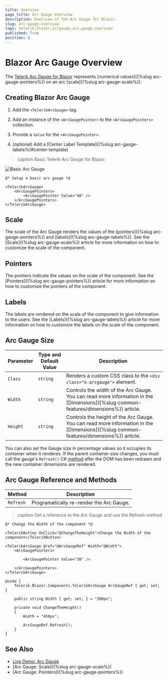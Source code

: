 ```yaml
---
title: Overview
page_title: Arc Gauge Overview
description: Overview of the Arc Gauge for Blazor.
slug: arc-gauge-overview
tags: telerik,blazor,arcgauge,arc,gauge,overview
published: True
position: 0
---
```


# Blazor Arc Gauge Overview

The <a href = "https://www.telerik.com/blazor-ui/arc-gauge" target="_blank">Telerik Arc Gauge for Blazor</a> represents [numerical values]({%slug arc-gauge-pointers%}) on an arc [scale]({%slug arc-gauge-scale%}).

## Creating Blazor Arc Gauge

1. Add the `<TelerikArcGauge>` tag.

1. Add an instance of the `<ArcGaugePointer>` to the `<ArcGaugePointers>` collection.

1. Provide a `Value` for the `<ArcGaugePointer>`.

1. (optional) Add a [Center Label Template]({%slug arc-gauge-labels%}#center-template)

>caption Basic Telerik Arc Gauge for Blazor.

![Basic Arc Gauge](images/basic-arc-gauge.png)

````CSHTML
@* Setup a basic arc gauge *@

<TelerikArcGauge>
    <ArcGaugePointers>
        <ArcGaugePointer Value="40" />
    </ArcGaugePointers>
</TelerikArcGauge>
````

## Scale

The scale of the Arc Gauge renders the values of the [pointers]({%slug arc-gauge-pointers%}) and [labels]({%slug arc-gauge-labels%}). See the [Scale]({%slug arc-gauge-scale%}) article for more information on how to customize the scale of the component.

## Pointers

The pointers indicate the values on the scale of the component. See the [Pointers]({%slug arc-gauge-pointers%}) article for more information on how to customize the pointers of the component.

## Labels

The labels are rendered on the scale of the component to give information to the users. See the [Labels]({%slug arc-gauge-labels%}) article for more information on how to customize the labels on the scale of the component.

## Arc Gauge Size

<style>
    article style + table {
        table-layout: auto;
        word-break: normal;
    }
</style>
| Parameter | Type and Default Value | Description |
| --- | --- | --- |
| `Class` | `string` | Renders a custom CSS class to the `<div class="k-arcgauge">` element. |
| `Width` | `string` | Controls the width of the Arc Gauge. You can read more information in the [Dimensions]({%slug common-features/dimensions%}) article.|
| `Height` | `string` | Controls the height of the Arc Gauge. You can read more information in the [Dimensions]({%slug common-features/dimensions%}) article. |

You can also set the Gauge size in percentage values so it occupies its container when it renderes. If the parent container size changes, you must call the gauge's `Refresh()` C# [method](#methods) after the DOM has been redrawn and the new container dimensions are rendered.

## Arc Gauge Reference and Methods

<style>
    article style + table {
        table-layout: auto;
        word-break: normal;
    }
</style>
| Method | Description |
| --- | --- |
| `Refresh` | Programatically re-render the Arc Gauge. |

>caption Get a reference to the Arc Gauge and use the Refresh method

````CSHTML
@* Change the Width of the component *@

<TelerikButton OnClick="@ChangeTheHeight">Change the Width of the component</TelerikButton>

<TelerikArcGauge @ref="@ArcGaugeRef" Width="@Width">
    <ArcGaugePointers>

        <ArcGaugePointer Value="30" />

    </ArcGaugePointers>
</TelerikArcGauge>

@code {
    Telerik.Blazor.Components.TelerikArcGauge ArcGaugeRef { get; set; }

    public string Width { get; set; } = "300px";

    private void ChangeTheHeight()
    {
        Width = "450px";

        ArcGaugeRef.Refresh();
    }
}
````

## See Also

* [Live Demo: Arc Gauge](https://demos.telerik.com/blazor-ui/arcgauge/overview)
* [Arc Gauge: Scale]({%slug arc-gauge-scale%})
* [Arc Gauge: Pointers]({%slug arc-gauge-pointers%})